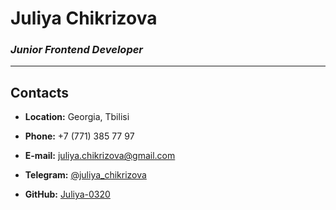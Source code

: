 # **Juliya Chikrizova**
### *Junior Frontend Developer*
----
##  **Contacts**
* **Location:** Georgia, Tbilisi

* **Phone:** +7 (771) 385 77 97


* **E-mail:** juliya.chikrizova@gmail.com


* **Telegram:** [@juliya_chikrizova](https://t.me/juliya_chikrizova)


* **GitHub:** [Juliya-0320](https://github.com/Juliya-0320)


